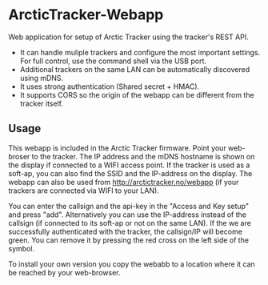 # ArcticTracker-Webapp
Web application for setup of Arctic Tracker using the tracker's REST API.
* It can handle muliple trackers and configure the most important settings. For full control, use the command shell via the USB port. 
* Additional trackers on the same LAN can be automatically discovered using mDNS.
* It uses strong authentication (Shared secret + HMAC).
* It supports CORS so the origin of the webapp can be different from the tracker itself. 

## Usage
This webapp is included in the Arctic Tracker firmware. Point your web-broser to the tracker. The IP address and the mDNS hostname is shown on the display if connected to a WIFI access point. If the tracker is used as a soft-ap, you can also find the SSID and the IP-address on the display. The webapp can also be used from http://arctictracker.no/webapp (if your trackers are connected via WIFI to your LAN). 

You can enter the callsign and the api-key in the "Access and Key setup" and press "add". Alternatively you can use the IP-address instead of the callsign (if connected to its soft-ap or not on the same LAN). If the we are successfully authenticated with the tracker, the callsign/IP will become green. You can remove it by pressing the red cross on the left side of the symbol.  

To install your own version you copy the webabb to a location where it can be reached by your web-browser. 

